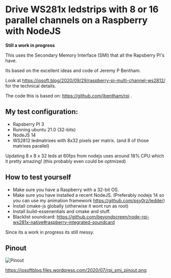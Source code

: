 # Drive WS281x ledstrips with 8 or 16 parallel channels on a Raspberry with NodeJS

__Still a work in progress__

This uses the Secondary Memory Interface (SMI) that all the Rapsberry PI's have.

Its based on the excellent ideas and code of Jeremy P Bentham.

Look at https://iosoft.blog/2020/09/29/raspberry-pi-multi-channel-ws2812/ for the technical details.

The code this is based on: https://github.com/jbentham/rpi .

## My test configuration:

 * Rapsberry PI 3
 * Running ubuntu 21.0 (32-bits)
 * NodeJS 14
 * WS2812 ledmatrixes with 8x32 pixels per matrix. (and 8 of those matrixes parallel)

Updating 8 x 8 x 32 leds at 60fps from nodejs uses around 18% CPU which it pretty amazing! (this probably even could be optmized)

## How to test yourself

 * Make sure you have a Raspberry with a 32-bit OS. 
 * Make sure you have installed a recent NodeJS. (Preferably nodejs 14 so you can use my animation framework https://github.com/psy0rz/ledder)
 * Install cmake-js globally (otherwise it wont run as root)
 * Install build-essenentials and cmake and stuff.
 * Blacklist soundcard: https://github.com/beyondscreen/node-rpi-ws281x-native#raspberry-integrated-soundcard

Since its a work in progress its still messy.

## Pinout

![Pinout](https://iosoftblog.files.wordpress.com/2020/07/rpi_smi_pinout.png)

https://iosoftblog.files.wordpress.com/2020/07/rpi_smi_pinout.png









